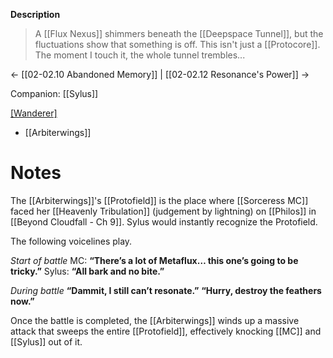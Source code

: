 **Description**
> A [[Flux Nexus]] shimmers beneath the [[Deepspace Tunnel]], but the fluctuations show that something is off. This isn't just a [[Protocore]]. The moment I touch it, the whole tunnel trembles...

← [[02-02.10 Abandoned Memory]] | [[02-02.12 Resonance's Power]] →

Companion: [[Sylus]]

[[Wanderer]](s)
* [[Arbiterwings]]

# Notes
The [[Arbiterwings]]'s [[Protofield]] is the place where [[Sorceress MC]] faced her [[Heavenly Tribulation]] (judgement by lightning) on [[Philos]] in [[Beyond Cloudfall - Ch 9]]. Sylus would instantly recognize the Protofield.

The following voicelines play.

*Start of battle*
MC: **“There’s a lot of Metaflux… this one’s going to be tricky.”**
Sylus: **“All bark and no bite.”**

*During battle*
**“Dammit, I still can’t resonate.”**
**“Hurry, destroy the feathers now.”**

Once the battle is completed, the [[Arbiterwings]] winds up a massive attack that sweeps the entire [[Protofield]], effectively knocking [[MC]] and [[Sylus]] out of it.
